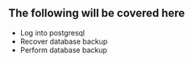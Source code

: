 ## The following will be covered here
- Log into postgresql
- Recover database backup
- Perform database backup
